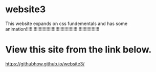 # website3
This website expands on css fundementals and has some animation!!!!!!!!!!!!!!!!!!!!!!!!!!!!!!!!!!!!!!!!!!!!!!!!!!!!!!!!!
# View this site from the link below.
https://githubhow.github.io/website3/